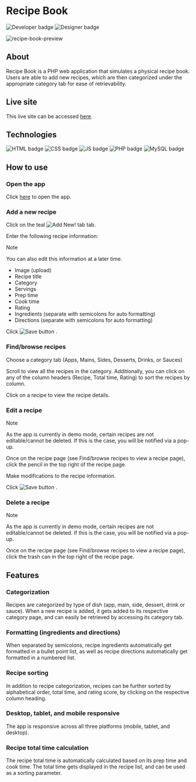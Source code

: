 # Recipe Book

<picture>
  <img alt="Developer badge" src="https://img.shields.io/badge/Developer-Mich--L5-9fdfdf">
</picture>
<picture>
  <img alt="Designer badge" src="https://img.shields.io/badge/Designer-Mich--L5-fdf45d">
</picture>


![recipe-book-preview](https://github.com/Mich-L5/My-Recipes/assets/99766541/d716a499-00c4-4a61-8568-fec14b9eee05)

## About
Recipe Book is a PHP web application that simulates a physical recipe book. Users are able to add new recipes, which are then categorized under the appropriate category tab for ease of retrievability.

## Live site
This live site can be accessed [here](https://yellow-mouse-694769.hostingersite.com/).

## Technologies
<picture>
  <img alt="HTML badge" src="https://img.shields.io/badge/HTML-e8622d">
</picture>
<picture>
  <img alt="CSS badge" src="https://img.shields.io/badge/CSS-2881c9">
</picture>
<picture>
  <img alt="JS badge" src="https://img.shields.io/badge/JavaScript-fdf235">
</picture>
<picture>
  <img alt="PHP badge" src="https://img.shields.io/badge/PHP-685f89">
</picture>
<picture>
  <img alt="MySQL badge" src="https://img.shields.io/badge/MySQL-346678">
</picture>

## How to use

### Open the app
Click [here](https://yellow-mouse-694769.hostingersite.com/) to open the app.

### Add a new recipe
Click on the teal <picture>
  <img alt="Add New! tab" src="https://img.shields.io/badge/Add_New!-8fddd1">
</picture> tab.

Enter the following recipe information:

> [!NOTE]
> You can also edit this information at a later time.

* Image (upload)
* Recipe title
* Category
* Servings
* Prep time
* Cook time
* Rating
* Ingredients (separate with semicolons for auto formatting)
* Directions (separate with semicolons for auto formatting)

Click
<picture>
  <img alt="Save button" src="https://img.shields.io/badge/Save-fafafa">
</picture> .

### Find/browse recipes
Choose a category tab (Apps, Mains, Sides, Desserts, Drinks, or Sauces)

Scroll to view all the recipes in the category. Additionally, you can click on any of the column headers (Recipe, Total time, Rating) to sort the recipes by column.

Click on a recipe to view the recipe details.

### Edit a recipe

> [!NOTE]
> As the app is currently in demo mode, certain recipes are not editable/cannot be deleted. If this is the case, you will be notified via a pop-up.

Once on the recipe page (see Find/browse recipes to view a recipe page), click the 
pencil in the top right of the recipe page. 

Make modifications to the recipe information.

Click
<picture>
  <img alt="Save button" src="https://img.shields.io/badge/Save-fafafa">
</picture> .

### Delete a recipe

> [!NOTE]
> As the app is currently in demo mode, certain recipes are not editable/cannot be deleted. If this is the case, you will be notified via a pop-up.

Once on the recipe page (see Find/browse recipes to view a recipe page), click the 
trash can in the top right of the recipe page. 

## Features

### Categorization
Recipes are categorized by type of dish (app, main, side, dessert, drink or sauce). When a new recipe is added, it gets added to its respective category page, and can easily be retrieved by accessing its category tab.

### Formatting (ingredients and directions)
When separated by semicolons, recipe ingredients automatically get formatted in a bullet point list, as well as recipe directions automatically get formatted in a numbered list.

### Recipe sorting
In addition to recipe categorization, recipes can be further sorted by alphabetical order, total time, and rating score, by clicking on the respective column heading.

### Desktop, tablet, and mobile responsive
The app is responsive across all three platforms (mobile, tablet, and desktop).

### Recipe total time calculation
The recipe total time is automatically calculated based on its prep time and cook time. The total time gets displayed in the recipe list, and can be used as a sorting parameter.

